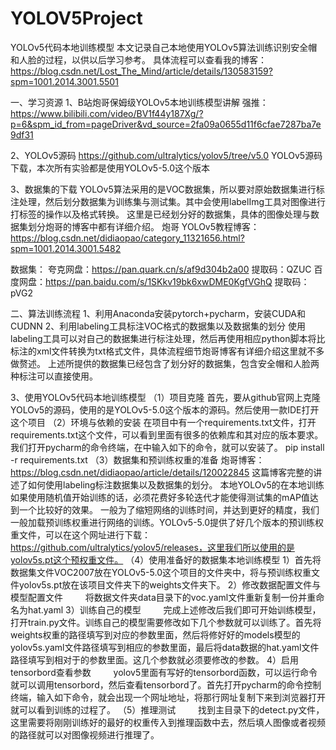 # YOLOV5Project
YOLOv5代码本地训练模型
本文记录自己本地使用YOLOv5算法训练识别安全帽和人脸的过程，以供以后学习参考。
具体流程可以查看我的博客：https://blog.csdn.net/Lost_The_Mind/article/details/130583159?spm=1001.2014.3001.5501

一、学习资源
1、B站炮哥保姆级YOLOv5本地训练模型讲解
强推：
https://www.bilibili.com/video/BV1f44y187Xg/?p=6&spm_id_from=pageDriver&vd_source=2fa09a0655d11f6cfae7287ba7e9df31

2、YOLOv5源码
https://github.com/ultralytics/yolov5/tree/v5.0
YOLOv5源码下载，本次所有实验都是使用YOLOv5-5.0这个版本

3、数据集的下载
YOLOv5算法采用的是VOC数据集，所以要对原始数据集进行标注处理，然后划分数据集为训练集与测试集。其中会使用labelImg工具对图像进行打标签的操作以及格式转换。
这里是已经划分好的数据集，具体的图像处理与数据集划分炮哥的博客中都有详细介绍。
炮哥 YOLOv5教程博客：https://blog.csdn.net/didiaopao/category_11321656.html?spm=1001.2014.3001.5482

数据集：
夸克网盘：https://pan.quark.cn/s/af9d304b2a00 提取码：QZUC
百度网盘：https://pan.baidu.com/s/1SKkv19bk6xwDME0KgfVGhQ 提取码：pVG2

二、算法训练流程
1、利用Anaconda安装pytorch+pycharm，安装CUDA和CUDNN
2、利用labeling工具标注VOC格式的数据集以及数据集的划分
使用labeling工具可以对自己的数据集进行标注处理，然后再使用相应python脚本将比标注的xml文件转换为txt格式文件，具体流程细节炮哥博客有详细介绍这里就不多做赘述。
上述所提供的数据集已经包含了划分好的数据集，包含安全帽和人脸两种标注可以直接使用。

3、使用YOLOv5代码本地训练模型
（1）项目克隆
首先，要从github官网上克隆YOLOv5的源码，使用的是YOLOv5-5.0这个版本的源码。然后使用一款IDE打开这个项目
（2）环境与依赖的安装
在项目中有一个requirements.txt文件，打开requirements.txt这个文件，可以看到里面有很多的依赖库和其对应的版本要求。我们打开pycharm的命令终端，在中输入如下的命令，就可以安装了。
pip install -r requirements.txt
（3）数据集和预训练权重的准备
炮哥博客：https://blog.csdn.net/didiaopao/article/details/120022845
这篇博客完整的讲述了如何使用labeling标注数据集以及数据集的划分。
本地YOLOv5的在本地训练如果使用随机值开始训练的话，必须花费好多轮迭代才能使得测试集的mAP值达到一个比较好的效果。 一般为了缩短网络的训练时间，并达到更好的精度，我们一般加载预训练权重进行网络的训练。YOLOv5-5.0提供了好几个版本的预训练权重文件，可以在这个网址进行下载：https://github.com/ultralytics/yolov5/releases，这里我们所以使用的是yolov5s.pt这个预权重文件。
（4）使用准备好的数据集本地训练模型
   1）首先将数据集文件VOC2007放在YOLOv5-5.0这个项目的文件夹中，将与预训练权重文件yolov5s.pt放在该项目文件夹下的weights文件夹下。
   2）修改数据配置文件与模型配置文件
   将数据文件夹data目录下的voc.yaml文件重新复制一份并重命名为hat.yaml
   3）训练自己的模型
   完成上述修改后我们即可开始训练模型，打开train.py文件。训练自己的模型需要修改如下几个参数就可以训练了。首先将weights权重的路径填写到对应的参数里面，然后将修好好的models模型的yolov5s.yaml文件路径填写到相应的参数里面，最后将data数据的hat.yaml文件路径填写到相对于的参数里面。这几个参数就必须要修改的参数。
   4）启用tensorbord查看参数
   yolov5里面有写好的tensorbord函数，可以运行命令就可以调用tensorbord，然后查看tensorbord了。首先打开pycharm的命令控制终端，输入如下命令，就会出现一个网址地址，将那行网址复制下来到浏览器打开就可以看到训练的过程了。
（5）推理测试
   找到主目录下的detect.py文件，这里需要将刚刚训练好的最好的权重传入到推理函数中去，然后填人图像或者视频的路径就可以对图像视频进行推理了。
   
